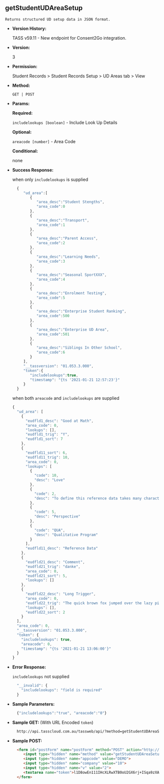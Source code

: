 **getStudentUDAreaSetup**
----
	Returns structured UD setup data in JSON format.
  
* **Version History:**

  TASS v59.11 - New endpoint for Consent2Go integration.

* **Version:**

  3

* **Permission:**

  Student Records > Student Records Setup > UD Areas tab > View

* **Method:**

  `GET | POST`
  
*  **Params:**

   **Required:**

   `includelookups [boolean]` - Include Look Up Details

   **Optional:**

   `areacode [number]` - Area Code
 
   **Conditional:**
 
   none

* **Success Response:**

    when only `includelookups` is supplied
    ```javascript
      { 
         "ud_area":[
            { 
               "area_desc":"Student Stengths",
               "area_code":0
            },
            { 
               "area_desc":"Transport",
               "area_code":1
            },
            { 
               "area_desc":"Parent Access",
               "area_code":2
            },
            { 
               "area_desc":"Learning Needs",
               "area_code":3
            },
            { 
               "area_desc":"Seasonal SportXXX",
               "area_code":4
            },
            { 
               "area_desc":"Enrolment Testing",
               "area_code":5
            },
            { 
               "area_desc":"Enterprise Student Ranking",
               "area_code":500
            },
            { 
               "area_desc":"Enterprise UD Area",
               "area_code":501
            },
            { 
               "area_desc":"Siblings In Other School",
               "area_code":6
            }
         ],
         "__tassversion": "01.053.3.000",
         "token":{ 
            "includelookups":true,
            "timestamp": "{ts '2021-01-21 12:57:23'}"
         }
      }
    ```

    when both `areacode` and `includelookups` are supplied
    ```javascript
    {
      "ud_area": [
        {
          "eudfld1_desc": "Good at Math",
          "area_code": 0,
          "lookups": [],
          "eudfld1_trig": "Y",
          "eudfld1_sort": 7
        },
        {
          "eudfld11_sort": 6,
          "eudfld11_trig": 10,
          "area_code": 0,
          "lookups": [
            {
              "code": 10,
              "desc": "Love"
            },
            {
              "code": 2,
              "desc": "To define this reference data takes many character"
            },
            {
              "code": 5,
              "desc": "Perspective"
            },
            {
              "code": "QUA",
              "desc": "Qualitative Program"
            }
          ],
          "eudfld11_desc": "Reference Data"
        },
        {
          "eudfld21_desc": "Comment",
          "eudfld21_trig": "danke",
          "area_code": 0,
          "eudfld21_sort": 5,
          "lookups": []
        },
        {
          "eudfld22_desc": "Long Trigger",
          "area_code": 0,
          "eudfld22_trig": "The quick brown fox jumped over the lazy pig",
          "lookups": [],
          "eudfld22_sort": 2
        }
      ],
      "area_code": 0,
      "__tassversion": "01.053.3.000",
      "token": {
        "includelookups": true,
        "areacode": 0,
        "timestamp": "{ts '2021-01-21 13:06:00'}"
      }
    }
    ```
 
* **Error Response:**

    `includelookups` not supplied
    ```javascript
      "__invalid": {
        "includelookups": "field is required"
      }
    ```
    
* **Sample Parameters:**

  ```javascript
    {"includelookups":"true", "areacode":"0"}
  ```

* **Sample GET:** (With URL Encoded `token`)

  ```HTML
    http://api.tasscloud.com.au/tassweb/api/?method=getStudentUDAreaSetup&appcode=DEMO&company=10&v=2&token=l1D8owEn111IHcXLRwXTB0oU2GX6rj%2BISqa9zXA8We3J3mwgjW5pdUvFK3%2FIZ4mJ4bMyfKTmEoup%2B3tTE9GeLQ%3D%3D
  ```
  
* **Sample POST:**

  ```HTML
    <form id="postForm" name="postForm" method="POST" action="http://api.tasscloud.com.au/tassweb/api/">
       <input type="hidden" name="method" value="getStudentUDAreaSetup">
       <input type="hidden" name="appcode" value="DEMO">
       <input type="hidden" name="company" value="10">
       <input type="hidden" name="v" value="2">
       <textarea name="token">l1D8owEn111IHcXLRwXTB0oU2GX6rj+ISqa9zXA8We3J3mwgjW5pdUvFK3/IZ4mJ4bMyfKTmEoup+3tTE9GeLQ==</textarea>
    </form>
  ```
